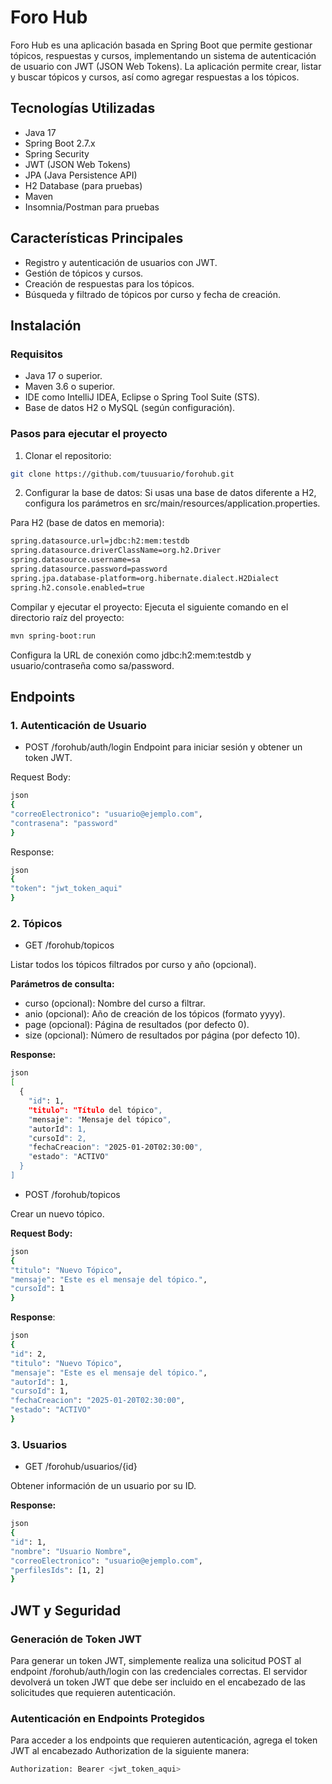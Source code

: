 # Foro Hub

Foro Hub es una aplicación basada en Spring Boot que permite gestionar tópicos, respuestas y cursos, implementando un sistema de autenticación de usuario con JWT (JSON Web Tokens). La aplicación permite crear, listar y buscar tópicos y cursos, así como agregar respuestas a los tópicos.

## Tecnologías Utilizadas

* Java 17
* Spring Boot 2.7.x
* Spring Security
* JWT (JSON Web Tokens)
* JPA (Java Persistence API)
* H2 Database (para pruebas)
* Maven
* Insomnia/Postman para pruebas

## Características Principales

* Registro y autenticación de usuarios con JWT.
* Gestión de tópicos y cursos.
* Creación de respuestas para los tópicos.
* Búsqueda y filtrado de tópicos por curso y fecha de creación.

## Instalación

### Requisitos

* Java 17 o superior.
* Maven 3.6 o superior.
* IDE como IntelliJ IDEA, Eclipse o Spring Tool Suite (STS).
* Base de datos H2 o MySQL (según configuración).

### Pasos para ejecutar el proyecto
1. Clonar el repositorio:

````bash
git clone https://github.com/tuusuario/forohub.git
````
2. Configurar la base de datos: Si usas una base de datos diferente a H2, configura los parámetros en src/main/resources/application.properties.

Para H2 (base de datos en memoria):
````bash
spring.datasource.url=jdbc:h2:mem:testdb
spring.datasource.driverClassName=org.h2.Driver
spring.datasource.username=sa
spring.datasource.password=password
spring.jpa.database-platform=org.hibernate.dialect.H2Dialect
spring.h2.console.enabled=true
````
Compilar y ejecutar el proyecto: Ejecuta el siguiente comando en el directorio raíz del proyecto:
```bash
mvn spring-boot:run
```
Configura la URL de conexión como jdbc:h2:mem:testdb y usuario/contraseña como sa/password.

## Endpoints
### 1. Autenticación de Usuario
*    POST /forohub/auth/login
     Endpoint para iniciar sesión y obtener un token JWT.

Request Body:

```bash
json
{
"correoElectronico": "usuario@ejemplo.com",
"contrasena": "password"
}
```
Response:

```bash
json
{
"token": "jwt_token_aqui"
}
```

### 2. Tópicos
*    GET /forohub/topicos

Listar todos los tópicos filtrados por curso y año (opcional).

**Parámetros de consulta:**

* curso (opcional): Nombre del curso a filtrar.
* anio (opcional): Año de creación de los tópicos (formato yyyy).
* page (opcional): Página de resultados (por defecto 0).
* size (opcional): Número de resultados por página (por defecto 10).

**Response:**

```bash
json
[
  {
    "id": 1,
    "titulo": "Título del tópico",
    "mensaje": "Mensaje del tópico",
    "autorId": 1,
    "cursoId": 2,
    "fechaCreacion": "2025-01-20T02:30:00",
    "estado": "ACTIVO"
  }
]
```
* POST /forohub/topicos

Crear un nuevo tópico.

**Request Body:**
````bash
json
{
"titulo": "Nuevo Tópico",
"mensaje": "Este es el mensaje del tópico.",
"cursoId": 1
}
````
**Response**:
```bash
json
{
"id": 2,
"titulo": "Nuevo Tópico",
"mensaje": "Este es el mensaje del tópico.",
"autorId": 1,
"cursoId": 1,
"fechaCreacion": "2025-01-20T02:30:00",
"estado": "ACTIVO"
}
```
### 3. Usuarios
* GET /forohub/usuarios/{id}

Obtener información de un usuario por su ID.

**Response:**

```bash
json
{
"id": 1,
"nombre": "Usuario Nombre",
"correoElectronico": "usuario@ejemplo.com",
"perfilesIds": [1, 2]
}
```

## JWT y Seguridad

### Generación de Token JWT
Para generar un token JWT, simplemente realiza una solicitud POST al endpoint /forohub/auth/login con las credenciales correctas. El servidor devolverá un token JWT que debe ser incluido en el encabezado de las solicitudes que requieren autenticación.

### Autenticación en Endpoints Protegidos
Para acceder a los endpoints que requieren autenticación, agrega el token JWT al encabezado Authorization de la siguiente manera:

```bash
Authorization: Bearer <jwt_token_aqui>
```

